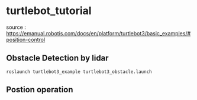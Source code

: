 # turtlebot_tutorial
source : https://emanual.robotis.com/docs/en/platform/turtlebot3/basic_examples/#position-control

## Obstacle Detection by lidar

    roslaunch turtlebot3_example turtlebot3_obstacle.launch
    
## Postion operation
